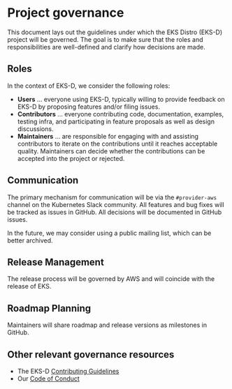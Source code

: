 # Project governance

This document lays out the guidelines under which the 
EKS Distro (EKS-D) project will be governed. The goal 
is to make sure that the roles and responsibilities
are well-defined and clarify how decisions are made.

## Roles

In the context of EKS-D, we consider the following roles:

* __Users__ ... everyone using EKS-D, typically willing to provide
feedback on EKS-D by proposing features and/or filing issues.
* __Contributors__ ... everyone contributing code, documentation,
examples, testing infra, and participating in feature proposals as
well as design discussions.
* __Maintainers__ ... are responsible for engaging with and assisting
contributors to iterate on the contributions until it reaches acceptable
quality. Maintainers can decide whether the contributions can be accepted
into the project or rejected.

## Communication

The primary mechanism for communication will be via the `#provider-aws`
channel on the Kubernetes Slack community. All features and bug fixes will be
tracked as issues in GitHub. All decisions will be documented in GitHub issues.

In the future, we may consider using a public mailing list, which can be better
archived. 

## Release Management

The release process will be governed by AWS and will coincide with the release of EKS.

## Roadmap Planning

Maintainers will share roadmap and release versions as milestones in GitHub. 

## Other relevant governance resources

* The EKS-D [Contributing Guidelines](contributing.md)
* Our [Code of Conduct](code_of_conduct.md)
